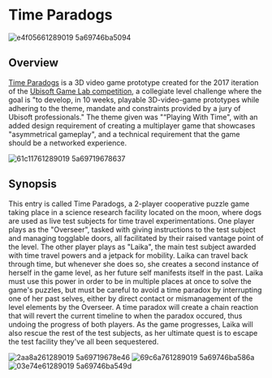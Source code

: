 # Time Paradogs

![e4f05661289019 5a69746ba5094](https://user-images.githubusercontent.com/7291039/45934547-965fc780-bf6d-11e8-8291-7fa1ddb833cb.png)

## Overview
[Time Paradogs](https://thanelord.itch.io/the-plight-of-knights-and-sight) is a 3D video game prototype created for the 2017 iteration of the [Ubisoft Game Lab competition](https://montreal.ubisoft.com/en/game-lab-competition/), a collegiate level challenge where the goal is "to develop, in 10 weeks, playable 3D-video-game prototypes while adhering to the theme, mandate and constraints provided by a jury of Ubisoft professionals." The theme given was "“Playing With Time", with an added design requirement of creating a multiplayer game that showcases "asymmetrical gameplay", and a technical requirement that the game should be a networked experience.

![61c11761289019 5a69719678637](https://user-images.githubusercontent.com/7291039/45934556-b1cad280-bf6d-11e8-8d0a-6550da4acd1a.png)

## Synopsis

This entry is called Time Paradogs, a 2-player cooperative puzzle game taking place in a science research facility located on the moon, where dogs are used as live test subjects for time travel experimentations. One player plays as the "Overseer", tasked with giving instructions to the test subject and managing togglable doors, all facilitated by their raised vantage point of the level. The other player plays as "Laika", the main test subject awarded with time travel powers and a jetpack for mobility. Laika can travel back through time, but whenever she does so, she creates a second instance of herself in the game level, as her future self manifests itself in the past. Laika must use this power in order to be in multiple places at once to solve the game's puzzles, but must be careful to avoid a time paradox by interrupting one of her past selves, either by direct contact or mismanagement of the level elements by the Overseer. A time paradox will create a chain reaction that will revert the current timeline to when the paradox occured, thus undoing the progress of both players. As the game progresses, Laika will also rescue the rest of the test subjects, as her ultimate quest is to escape the test facility they've all been sequestered.

![2aa8a261289019 5a69719678e46](https://user-images.githubusercontent.com/7291039/45934574-e3439e00-bf6d-11e8-9557-e9d33ea6f721.png)
![69c6a761289019 5a69746ba586a](https://user-images.githubusercontent.com/7291039/45934591-01110300-bf6e-11e8-8933-738aaabfafec.png)
![03e74e61289019 5a69746ba549d](https://user-images.githubusercontent.com/7291039/45934598-1dad3b00-bf6e-11e8-8716-aa89eef2ad1d.png)

